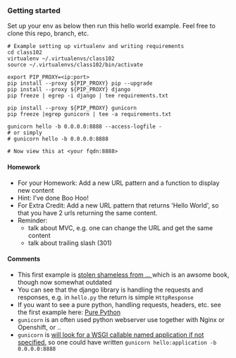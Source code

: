 ### Getting started

Set up your env as below then run this hello world example. Feel free to clone this repo, branch, etc.

```
# Example setting up virtualenv and writing requirements
cd class102
virtualenv ~/.virtualenvs/class102
source ~/.virtualenvs/class102/bin/activate

export PIP_PROXY=<ip:port>
pip install --proxy ${PIP_PROXY} pip --upgrade
pip install --proxy ${PIP_PROXY} django
pip freeze | egrep -i django | tee requirements.txt

pip install --proxy ${PIP_PROXY} gunicorn
pip freeze |egrep gunicorn | tee -a requirements.txt

gunicorn hello -b 0.0.0.0:8888 --access-logfile -
# or simply
# gunicorn hello -b 0.0.0.0:8888

# Now view this at <your fqdn:8888>

```

#### Homework
* For your Homework: Add a new URL pattern and a function to display new content
* Hint: I've done Boo Hoo!
* For Extra Credit: Add a new URL pattern that returns 'Hello World', so that you have 2 urls returning the same content.
* Reminder:
    * talk about MVC, e.g. one can change the URL and get the same content
    * talk about trailing slash (301)

#### Comments
* This first example is [stolen shameless from ... ](https://github.com/lightweightdjango/examples/blob/chapter-1/hello.py)
which is an awsome book, though now somewhat outdated
* You can see that the django library is handling the requests and responses, e.g.
in `hello.py` the return is simple `HttpResponse`
* If you want to see a pure python, handling requests, headers, etc. see the first 
example here: [Pure Python](http://dfpp.readthedocs.io/en/latest/chapter_01.html)
* `gunicorn` is an often used python webserver use together with Nginx or Openshift, or ..
* `gunicorn` is [will look for a WSGI callable named application if not specified.](http://docs.gunicorn.org/en/stable/run.html)
 so one could have written `gunicorn hello:application -b 0.0.0.0:8888`
